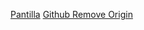 [Pantilla](https://github.com/jose-campos1/ManejoDePlantillasThymeleaf/tree/main/src/main/resources/templates/layout)
[Github Remove Origin](https://stackoverflow.com/questions/10116373/git-push-error-repository-not-found)
